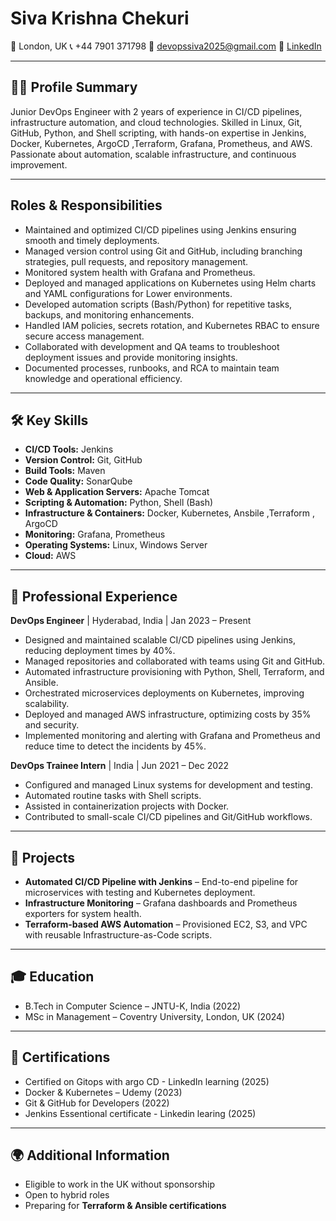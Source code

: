 # Siva Krishna Chekuri

📍 London, UK
📞 +44 7901 371798
📧 [devopssiva2025@gmail.com](mailto:devopssiva2025@gmail.com)
🔗 [LinkedIn](https://linkedin.com/in/sivakrishnachekuri)

---

## 👨‍💻 Profile Summary

Junior DevOps Engineer with 2 years of experience in CI/CD pipelines, infrastructure automation, and cloud technologies. Skilled in Linux, Git, GitHub, Python, and Shell scripting, with hands-on expertise in Jenkins, Docker, Kubernetes, ArgoCD ,Terraform, Grafana, Prometheus, and AWS. Passionate about automation, scalable infrastructure, and continuous improvement.

---

## Roles & Responsibilities

* Maintained and optimized CI/CD pipelines using Jenkins ensuring smooth and timely deployments.
* Managed version control using Git and GitHub, including branching strategies, pull requests, and repository management.
* Monitored system health with Grafana and Prometheus.
* Deployed and managed applications on Kubernetes using Helm charts and YAML configurations for Lower environments.
* Developed automation scripts (Bash/Python) for repetitive tasks, backups, and monitoring enhancements.
* Handled IAM policies, secrets rotation, and Kubernetes RBAC to ensure secure access management.
* Collaborated with development and QA teams to troubleshoot deployment issues and provide monitoring insights.
* Documented processes, runbooks, and RCA to maintain team knowledge and operational efficiency.

---

## 🛠️ Key Skills

* **CI/CD Tools:** Jenkins
* **Version Control:** Git, GitHub
* **Build Tools:** Maven
* **Code Quality:** SonarQube
* **Web & Application Servers:** Apache Tomcat
* **Scripting & Automation:** Python, Shell (Bash)
* **Infrastructure & Containers:** Docker, Kubernetes, Ansbile ,Terraform , ArgoCD
* **Monitoring:** Grafana, Prometheus
* **Operating Systems:** Linux, Windows Server
* **Cloud:** AWS

---

## 💼 Professional Experience

**DevOps Engineer** | Hyderabad, India | Jan 2023 – Present

* Designed and maintained scalable CI/CD pipelines using Jenkins, reducing deployment times by 40%.
* Managed repositories and collaborated with teams using Git and GitHub.
* Automated infrastructure provisioning with Python, Shell, Terraform, and Ansible.
* Orchestrated microservices deployments on Kubernetes, improving scalability.
* Deployed and managed AWS infrastructure, optimizing costs by 35% and security.
* Implemented monitoring and alerting with Grafana and Prometheus and  reduce time to detect the incidents by 45%.

**DevOps Trainee Intern** | India | Jun 2021 – Dec 2022

* Configured and managed Linux systems for development and testing.
* Automated routine tasks with Shell scripts.
* Assisted in containerization projects with Docker.
* Contributed to small-scale CI/CD pipelines and Git/GitHub workflows.

---

## 🚀 Projects

* **Automated CI/CD Pipeline with Jenkins** – End-to-end pipeline for microservices with testing and Kubernetes deployment.
* **Infrastructure Monitoring** – Grafana dashboards and Prometheus exporters for system health.
* **Terraform-based AWS Automation** – Provisioned EC2, S3, and VPC with reusable Infrastructure-as-Code scripts.

---

## 🎓 Education

* B.Tech in Computer Science – JNTU-K, India (2022)
* MSc in Management – Coventry University, London, UK (2024)

---

## 📜 Certifications

* Certified on Gitops with argo CD - LinkedIn learning (2025) 
* Docker & Kubernetes – Udemy (2023)
* Git & GitHub for Developers (2022)
* Jenkins Essentional certificate - Linkedin learing (2025)

---

## 🌍 Additional Information

* Eligible to work in the UK without sponsorship
* Open to hybrid roles
* Preparing for **Terraform & Ansible certifications**
